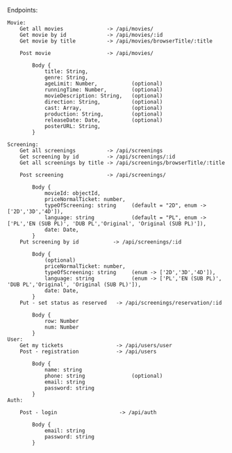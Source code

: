 
Endpoints:

    Movie:
        Get all movies              -> /api/movies/
        Get movie by id             -> /api/movies/:id
        Get movie by title          -> /api/movies/browserTitle/:title

        Post movie                  -> /api/movies/

            Body {
                title: String,  
                genre: String,
                ageLimit: Number,           (optional)
                runningTime: Number,        (optional)
                movieDescription: String,   (optional)
                direction: String,          (optional)
                cast: Array,                (optional)
                production: String,         (optional)
                releaseDate: Date,          (optional)
                posterURL: String,          
            }

    Screening:
        Get all screenings          -> /api/screenings
        Get screening by id         -> /api/screenings/:id
        Get all screenings by title -> /api/screenings/browserTitle/:title

        Post screening              -> /api/screenings/

            Body {
                movieId: objectId,
                priceNormalTicket: number,
                typeOfScreening: string     (default = "2D", enum -> ['2D','3D','4D']),
                language: string            (default = "PL", enum -> ['PL','EN (SUB PL)', 'DUB PL','Original', 'Original (SUB PL)']),
                date: Date,
            }
        Put screening by id           -> /api/screenings/:id
        
            Body {
                (optional)
                priceNormalTicket: number,
                typeOfScreening: string     (enum -> ['2D','3D','4D']),
                language: string            (enum -> ['PL','EN (SUB PL)', 'DUB PL','Original', 'Original (SUB PL)']),
                date: Date,
            }
        Put - set status as reserved   -> /api/screenings/reservation/:id

            Body {
                row: Number
                num: Number
            }
    User: 
        Get my tickets                 -> /api/users/user
        Post - registration            -> /api/users

            Body {
                name: string                
                phone: string               (optional)
                email: string
                password: string
            }
    Auth:

        Post - login                    -> /api/auth

            Body {
                email: string
                password: string
            }
    